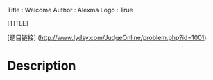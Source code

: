 Title         : Welcome
Author        : Alexma 
Logo          : True

[TITLE]

[题目链接] (http://www.lydsy.com/JudgeOnline/problem.php?id=1001)

# Description

